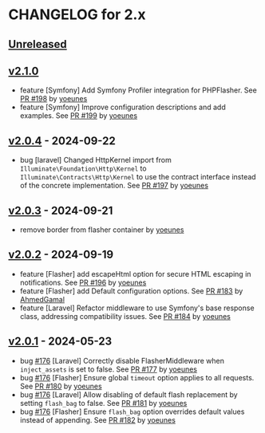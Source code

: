 # CHANGELOG for 2.x

## [Unreleased](https://github.com/php-flasher/php-flasher/compare/v2.1.0...2.x)

## [v2.1.0](https://github.com/php-flasher/php-flasher/compare/v2.0.4...v2.1.0)

* feature [Symfony] Add Symfony Profiler integration for PHPFlasher. See [PR #198](https://github.com/php-flasher/php-flasher/pull/198) by [yoeunes](https://github.com/yoeunes)
* feature [Symfony] Improve configuration descriptions and add examples. See [PR #199](https://github.com/php-flasher/php-flasher/pull/199) by [yoeunes](https://github.com/yoeunes)

## [v2.0.4](https://github.com/php-flasher/php-flasher/compare/v2.0.3...v2.0.4) - 2024-09-22

* bug [laravel] Changed HttpKernel import from `Illuminate\Foundation\Http\Kernel` to `Illuminate\Contracts\Http\Kernel` to use the contract interface instead of the concrete implementation. See [PR #197](https://github.com/php-flasher/php-flasher/pull/197) by [yoeunes](https://github.com/yoeunes)

## [v2.0.3](https://github.com/php-flasher/php-flasher/compare/v2.0.2...v2.0.3) - 2024-09-21

* remove border from flasher container by [yoeunes](https://github.com/yoeunes) 

## [v2.0.2](https://github.com/php-flasher/php-flasher/compare/v2.0.1...v2.0.2) - 2024-09-19

* feature [Flasher] add escapeHtml option for secure HTML escaping in notifications. See [PR #196](https://github.com/php-flasher/php-flasher/pull/196) by [yoeunes](https://github.com/yoeunes)
* feature [Flasher] add Default configuration options. See [PR #183](https://github.com/php-flasher/php-flasher/pull/183) by [AhmedGamal](https://github.com/AhmedGamal)
* feature [Laravel] Refactor middleware to use Symfony's base response class, addressing compatibility issues. See [PR #184](https://github.com/php-flasher/php-flasher/pull/184) by [yoeunes](https://github.com/yoeunes)

## [v2.0.1](https://github.com/php-flasher/php-flasher/compare/v2.0.0...v2.0.1) - 2024-05-23

* bug [#176](https://github.com/php-flasher/php-flasher/issues/176) [Laravel] Correctly disable FlasherMiddleware when `inject_assets` is set to false. See [PR #177](https://github.com/php-flasher/php-flasher/pull/177) by [yoeunes](https://github.com/yoeunes)
* bug [#176](https://github.com/php-flasher/php-flasher/issues/176) [Flasher] Ensure global `timeout` option applies to all requests. See [PR #180](https://github.com/php-flasher/php-flasher/pull/180) by [yoeunes](https://github.com/yoeunes)
* bug [#176](https://github.com/php-flasher/php-flasher/issues/176) [Laravel] Allow disabling of default flash replacement by setting `flash_bag` to false. See [PR #181](https://github.com/php-flasher/php-flasher/pull/181) by [yoeunes](https://github.com/yoeunes)
* bug [#176](https://github.com/php-flasher/php-flasher/issues/176) [Flasher] Ensure `flash_bag` option overrides default values instead of appending. See [PR #182](https://github.com/php-flasher/php-flasher/pull/182) by [yoeunes](https://github.com/yoeunes)

